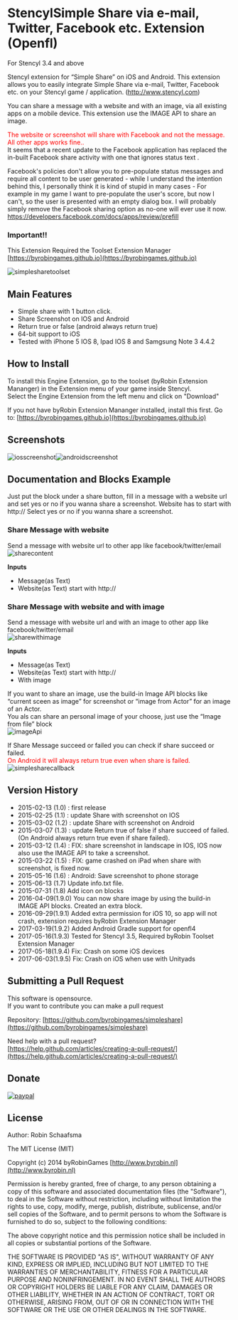 # StencylSimple Share via e-mail, Twitter, Facebook etc. Extension (Openfl)

For Stencyl 3.4 and above

Stencyl extension for “Simple Share” on iOS and Android. This extension allows you to easily integrate Simple Share via e-mail, Twitter, Facebook etc. on your Stencyl game / application. (http://www.stencyl.com)

You can share a message with a website and with an image, via all existing apps on a mobile device. This extension use the IMAGE API to share an image.

<span style="color:red;">The website or screenshot will share with Facebook and not the message. All other apps works fine..</span><br/>
It seems that a recent update to the Facebook application has replaced the in-built Facebook share activity with one that ignores status text .

Facebook's policies don't allow you to pre-populate status messages and require all content to be user generated - while I understand the intention behind this, I personally think it is kind of stupid in many cases - For example in my game I want to pre-populate the user's score, but now I can't, so the user is presented with an empty dialog box. I will probably simply remove the Facebook sharing option as no-one will ever use it now.<br/>
https://developers.facebook.com/docs/apps/review/prefill

### Important!!

This Extension Required the Toolset Extension Manager [https://byrobingames.github.io](https://byrobingames.github.io)

![simplesharetoolset](https://byrobingames.github.io/img/simpleshare/simplesharetoolset.png)

## Main Features

- Simple share with 1 button click.
- Share Screenshot on IOS and Android
- Return true or false (android always return true)
- 64-bit support to iOS
- Tested with iPhone 5 IOS 8, Ipad IOS 8 and Samgsung Note 3 4.4.2

## How to Install

To install this Engine Extension, go to the toolset (byRobin Extension Mananger) in the Extension menu of your game inside Stencyl.<br/>
Select the Engine Extension from the left menu and click on "Download"

If you not have byRobin Extension Mananger installed, install this first.
Go to: [https://byrobingames.github.io](https://byrobingames.github.io)

## Screenshots
![iosscreenshot](https://byrobingames.github.io/img/simpleshare/simpleshareios.png)![androidscreenshot](https://byrobingames.github.io/img/simpleshare/simpleshareandroid.png)

## Documentation and Blocks Example

Just put the block under a share button, fill in a message with a website url and set yes or no if you wanna share a screenshot. Website has to start with http://
Select yes or no if you wanna share a screenshot.

### Share Message with website
Send a message with website url to other app like facebook/twitter/email<br/>
![sharecontent](https://byrobingames.github.io/img/simpleshare/sharecontent.png)

**Inputs**
- Message(as Text)
- Website(as Text) start with http://

### Share Message with website and with image

Send a message with website url  and with an image to other app like facebook/twitter/email<br/>
![sharewithimage](https://byrobingames.github.io/img/simpleshare/sharewithimage.png)

**Inputs**

- Message(as Text)
- Website(as Text) start with http://
- With image

If you want to share an image, use the build-in Image API blocks like “current sceen as image” for screenshot or “image from Actor” for an image of an Actor.<br/>
You als can share an personal image of your choose, just use the “Image from file” block<br/>
![imageApi](https://byrobingames.github.io/img/simpleshare/imageApi.png)

If Share Message succeed or failed you can check if share succeed or failed.<br/>
<span style="color:red;">On Android it will always return true even when share is failed.</span><br/>
![simplesharecallback](https://byrobingames.github.io/img/simpleshare/simplesharecallback.png)

## Version History

- 2015-02-13 (1.0) : first release
- 2015-02-25 (1.1) : update Share with screenshot on IOS
- 2015-03-02 (1.2) : update Share with screenshot on Android
- 2015-03-07 (1.3) : update Return true of false if share succeed of failed. (On Android always return true even if share failed).
- 2015-03-12 (1.4) : FIX: share screenshot in landscape in IOS, IOS now also use the IMAGE API to take a screenshot.
- 2015-03-22 (1.5) : FIX:  game crashed on iPad when share with screenshot, is fixed now.
- 2015-05-16 (1.6) : Android: Save screenshot to phone storage
- 2015-06-13 (1.7) Update info.txt file.
- 2015-07-31 (1.8) Add icon on blocks
- 2016-04-09(1.9.0) You can now share image by using the build-in IMAGE API blocks. Created an extra block.
- 2016-09-29(1.9.1) Added extra permission for iOS 10, so app will not crash, extension requires byRobin Extension Manager
- 2017-03-19(1.9.2) Added Android Gradle support for openfl4
- 2017-05-16(1.9.3) Tested for Stencyl 3.5, Required byRobin Toolset Extension Manager
- 2017-05-18(1.9.4) Fix: Crash on some iOS devices
- 2017-06-03(1.9.5) Fix: Crash on iOS when use with Unityads

## Submitting a Pull Request

This software is opensource.<br/>
If you want to contribute you can make a pull request

Repository: [https://github.com/byrobingames/simpleshare](https://github.com/byrobingames/simpleshare)

Need help with a pull request?<br/>
[https://help.github.com/articles/creating-a-pull-request/](https://help.github.com/articles/creating-a-pull-request/)

## Donate

[![paypal](https://www.paypalobjects.com/en_US/i/btn/btn_donateCC_LG.gif)](https://www.paypal.com/cgi-bin/webscr?cmd=_s-xclick&hosted_button_id=HKLGFCAGKBMFL)<br />

## License

Author: Robin Schaafsma

The MIT License (MIT)

Copyright (c) 2014 byRobinGames [http://www.byrobin.nl](http://www.byrobin.nl)

Permission is hereby granted, free of charge, to any person obtaining a copy of this software and associated documentation files (the "Software"), to deal in the Software without restriction, including without limitation the rights to use, copy, modify, merge, publish, distribute, sublicense, and/or sell copies of the Software, and to permit persons to whom the Software is furnished to do so, subject to the following conditions:

The above copyright notice and this permission notice shall be included in all copies or substantial portions of the Software.

THE SOFTWARE IS PROVIDED "AS IS", WITHOUT WARRANTY OF ANY KIND, EXPRESS OR IMPLIED, INCLUDING BUT NOT LIMITED TO THE WARRANTIES OF MERCHANTABILITY, FITNESS FOR A PARTICULAR PURPOSE AND NONINFRINGEMENT. IN NO EVENT SHALL THE AUTHORS OR COPYRIGHT HOLDERS BE LIABLE FOR ANY CLAIM, DAMAGES OR OTHER LIABILITY, WHETHER IN AN ACTION OF CONTRACT, TORT OR OTHERWISE, ARISING FROM, OUT OF OR IN CONNECTION WITH THE SOFTWARE OR THE USE OR OTHER DEALINGS IN THE SOFTWARE.
